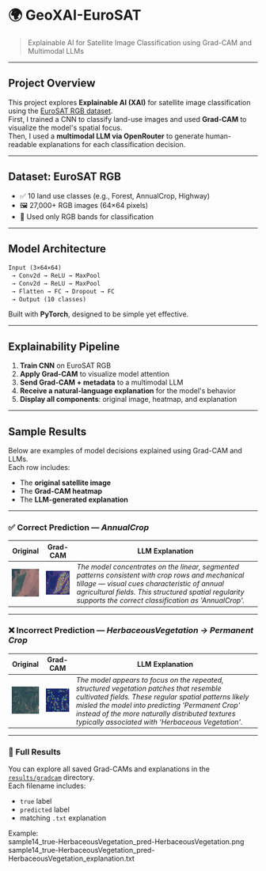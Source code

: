 # 🌍 GeoXAI-EuroSAT

> Explainable AI for Satellite Image Classification using Grad-CAM and Multimodal LLMs

---

## Project Overview

This project explores **Explainable AI (XAI)** for satellite image classification using the [EuroSAT RGB dataset](https://github.com/phelber/EuroSAT).  
First, I trained a CNN to classify land-use images and used **Grad-CAM** to visualize the model's spatial focus.  
Then, I used a **multimodal LLM via OpenRouter** to generate human-readable explanations for each classification decision.

---

## Dataset: EuroSAT RGB

- ✅ 10 land use classes (e.g., Forest, AnnualCrop, Highway)
- 🖼️ 27,000+ RGB images (64×64 pixels)
- 📁 Used only RGB bands for classification

---

## Model Architecture

```
Input (3×64×64)  
 → Conv2d → ReLU → MaxPool  
 → Conv2d → ReLU → MaxPool  
 → Flatten → FC → Dropout → FC  
 → Output (10 classes)
```

Built with **PyTorch**, designed to be simple yet effective.

---

## Explainability Pipeline

1. **Train CNN** on EuroSAT RGB  
2. **Apply Grad-CAM** to visualize model attention  
3. **Send Grad-CAM + metadata** to a multimodal LLM  
4. **Receive a natural-language explanation** for the model's behavior  
5. **Display all components**: original image, heatmap, and explanation

---

## Sample Results

Below are examples of model decisions explained using Grad-CAM and LLMs.  
Each row includes:
- The **original satellite image**
- The **Grad-CAM heatmap**
- The **LLM-generated explanation**

---

### ✅ Correct Prediction — *AnnualCrop*

| Original                                                                         | Grad-CAM | LLM Explanation |
|----------------------------------------------------------------------------------|----------|-----------------|
| ![](results/original_picked_samples\sample9_true-AnnualCrop_pred-AnnualCrop.png) | ![](results/gradcam/AnnualCrop/sample9_true-AnnualCrop_pred-AnnualCrop.png) | *The model concentrates on the linear, segmented patterns consistent with crop rows and mechanical tillage — visual cues characteristic of annual agricultural fields. This structured spatial regularity supports the correct classification as 'AnnualCrop'.* |

---

### ❌ Incorrect Prediction — *HerbaceousVegetation → Permanent Crop*

| Original | Grad-CAM | LLM Explanation                                                                                                                                                            |
|----------|----------|----------------------------------------------------------------------------------------------------------------------------------------------------------------------------|
| ![](results/original_picked_samples\sample1_true-HerbaceousVegetation_pred-PermanentCrop.png) | ![](results/gradcam/HerbaceousVegetation/sample1_true-HerbaceousVegetation_pred-PermanentCrop.png) | *The model appears to focus on the repeated, structured vegetation patches that resemble cultivated fields. These regular spatial patterns likely misled the model into predicting 'Permanent Crop' instead of the more naturally distributed textures typically associated with 'Herbaceous Vegetation'.* |

---

### 📂 Full Results

You can explore all saved Grad-CAMs and explanations in the [`results/gradcam`](results/gradcam) directory.  
Each filename includes:
- `true` label  
- `predicted` label  
- matching `.txt` explanation  

Example:\
sample14_true-HerbaceousVegetation_pred-HerbaceousVegetation.png
sample14_true-HerbaceousVegetation_pred-HerbaceousVegetation_explanation.txt